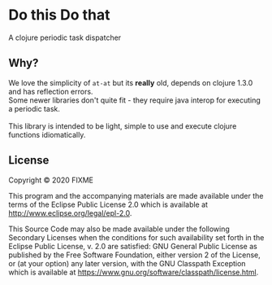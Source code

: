 # Do this Do that
A clojure periodic task dispatcher

## Why?
We love the simplicity of `at-at` but its **really</b>** old, depends on clojure 1.3.0
and has reflection errors.<br>
Some newer libraries don't quite fit - they require java interop for executing a periodic task.  
<br>
This library is intended to be light, simple to use and execute clojure functions idiomatically.




## License

Copyright © 2020 FIXME

This program and the accompanying materials are made available under the
terms of the Eclipse Public License 2.0 which is available at
http://www.eclipse.org/legal/epl-2.0.

This Source Code may also be made available under the following Secondary
Licenses when the conditions for such availability set forth in the Eclipse
Public License, v. 2.0 are satisfied: GNU General Public License as published by
the Free Software Foundation, either version 2 of the License, or (at your
option) any later version, with the GNU Classpath Exception which is available
at https://www.gnu.org/software/classpath/license.html.
